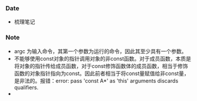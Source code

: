 ### Date
- 梳理笔记

### Note
- argc 为输入命令，其第一个参数为运行的命令，因此其至少具有一个参数。
- 不能够使用const对象的指针调用对象的非const函数。对于成员函数，本质是将对象的指针传给成员函数，对于const修饰函数体的成员函数，相当于修饰函数的对象指针指向为const。因此前者相当于将const量赋值给非const量，是非法的。报错：error: pass 'const A*' as 'this' arguments discards qualifiers.
- 
